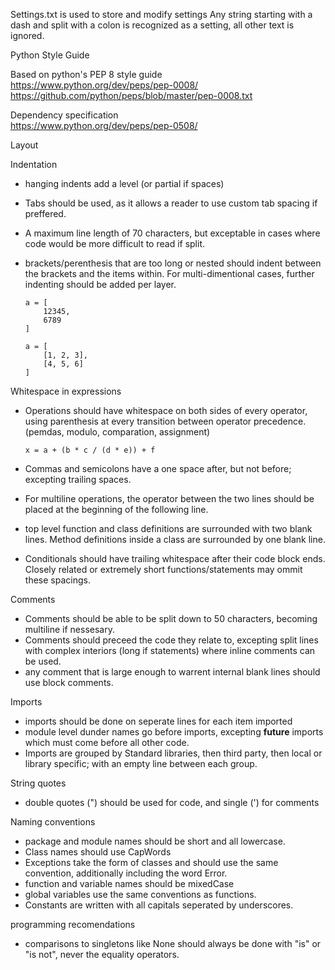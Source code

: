 Settings.txt is used to store and modify settings
Any string starting with a dash and split with a colon is recognized as a setting,
all other text is ignored.



Python Style Guide

Based on python's PEP 8 style guide  
<https://www.python.org/dev/peps/pep-0008/>  
<https://github.com/python/peps/blob/master/pep-0008.txt>

Dependency specification  
<https://www.python.org/dev/peps/pep-0508/>


Layout

Indentation
 - hanging indents add a level (or partial if spaces)
 - Tabs should be used, as it allows a reader to use custom tab spacing if preffered.
 - A maximum line length of 70 characters, but exceptable in cases where code would be more difficult to read if split.
 - brackets/perenthesis that are too long or nested should indent between the brackets and the items within. For multi-dimentional cases, further indenting should be added per layer.

       a = [
           12345,
           6789
       ]
    
       a = [
           [1, 2, 3],
           [4, 5, 6]
       ]

Whitespace in expressions
 - Operations should have whitespace on both sides of every operator, using parenthesis at every transition between operator precedence. (pemdas, modulo, comparation, assignment)

       x = a + (b * c / (d * e)) + f

 - Commas and semicolons have a one space after, but not before; excepting trailing spaces.
 - For multiline operations, the operator between the two lines should be placed at the beginning of the following line.
 - top level function and class definitions are surrounded with two blank lines.
   Method definitions inside a class are surrounded by one blank line.
 - Conditionals should have trailing whitespace after their code block ends.
   Closely related or extremely short functions/statements may ommit these spacings.

Comments
 - Comments should be able to be split down to 50 characters, becoming multiline if nessesary.
 - Comments should preceed the code they relate to, excepting split lines with complex interiors (long if statements) where inline comments can be used.
 - any comment that is large enough to warrent internal blank lines should use block comments.

Imports
 - imports should be done on seperate lines for each item imported
 - module level dunder names go before imports, excepting __future__ imports which must come before all other code.
 - Imports are grouped by Standard libraries, then third party, then local or library specific; with an empty line between each group.

String quotes
 - double quotes (") should be used for code, and single (') for comments

Naming conventions
 - package and module names should be short and all lowercase.
 - Class names should use CapWords
 - Exceptions take the form of classes and should use the same convention, additionally including the word Error.
 - function and variable names should be mixedCase
 - global variables use the same conventions as functions.
 - Constants are written with all capitals seperated by underscores.

programming recomendations
 - comparisons to singletons like None should always be done with "is" or "is not", never the equality operators.


